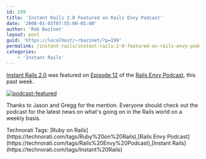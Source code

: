 ```yaml
---
id: 199
title: 'Instant Rails 2.0 Featured on Rails Envy Podcast'
date: '2008-01-03T07:55:00-05:00'
author: 'Rob Bazinet'
layout: post
guid: 'https://localhost/~rbazinet/?p=199'
permalink: /instant-rails/instant-rails-2-0-featured-on-rails-envy-podcast/
categories:
    - 'Instant Rails'
---
```


[Instant Rails 2.0](https://rubyforge.org/projects/instantrails/) was featured on [Episode 12](https://www.railsenvy.com/2008/1/2/rails-envy-podcast-episode-012-1-2-2008) of the [Rails Envy Podcast](https://www.railsenvy.com/), this past week.

[![podcast-featured](https://rbazinet.files.wordpress.com/2008/01/podcast-featured1.png)](https://www.railsenvy.com/2008/1/2/rails-envy-podcast-episode-012-1-2-2008)

Thanks to Jason and Gregg for the mention. Everyone should check out the podcast for the latest news on what's going on in the Rails world on a weekly basis.

<div class="wlWriterSmartContent" style="display:inline;margin:0;padding:0;">Technorati Tags: [Ruby on Rails](https://technorati.com/tags/Ruby%20on%20Rails),[Rails Envy Podcast](https://technorati.com/tags/Rails%20Envy%20Podcast),[Instant Rails](https://technorati.com/tags/Instant%20Rails)</div>